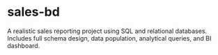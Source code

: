 # sales-bd
A realistic sales reporting project using SQL and relational databases. Includes full schema design, data population, analytical queries, and  BI dashboard.
